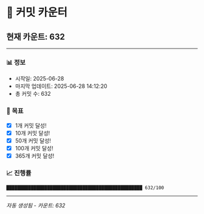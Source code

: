 # 🔢 커밋 카운터

## 현재 카운트: 632

---

### 📊 정보
- 시작일: 2025-06-28
- 마지막 업데이트: 2025-06-28 14:12:20
- 총 커밋 수: 632

### 🎯 목표
- [x] 1개 커밋 달성!
- [x] 10개 커밋 달성!
- [x] 50개 커밋 달성!
- [x] 100개 커밋 달성!
- [x] 365개 커밋 달성!

### 📈 진행률
```
██████████████████████████████████████████████████ 632/100
```

---
*자동 생성됨 - 카운트: 632*

